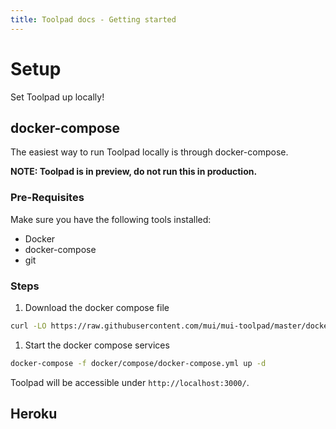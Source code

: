 ```yaml
---
title: Toolpad docs - Getting started
---
```


# Setup

<p class="description">Set Toolpad up locally!</p>

## docker-compose

The easiest way to run Toolpad locally is through docker-compose.

**NOTE: Toolpad is in preview, do not run this in production.**

### Pre-Requisites

Make sure you have the following tools installed:

- Docker
- docker-compose
- git

### Steps

1.  Download the docker compose file

```sh
curl -LO https://raw.githubusercontent.com/mui/mui-toolpad/master/docker/compose/docker-compose.yml
```

1. Start the docker compose services

```sh
docker-compose -f docker/compose/docker-compose.yml up -d
```

Toolpad will be accessible under `http://localhost:3000/`.

## Heroku

<!-- TODO -->
